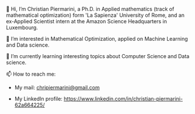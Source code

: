 👋 Hi, I’m Christian Piermarini, a Ph.D. in Applied mathematics (track of mathematical optimization) form 'La Sapienza' University of Rome, and an ex-Applied Scientist intern at the Amazon Science Headquarters in Luxembourg.

👀 I’m interested in Mathematical Optimization, applied on Machine Learning and Data science.

🌱 I’m currently learning interesting topics about Computer Science and Data science.

📫 How to reach me: 

- My mail: chripiermarini@gmail.com
    
- My LinkedIn profile: https://www.linkedin.com/in/christian-piermarini-62a664225/

